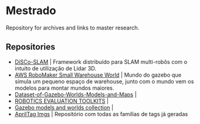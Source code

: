 # Mestrado
Repository for archives and links to master research.

## Repositories
- [DiSCo-SLAM](https://github.com/RobustFieldAutonomyLab/DiSCo-SLAM) | Framework distribuído para SLAM multi-robôs com o intuito de utilização de Lidar 3D.
- [AWS RoboMaker Small Warehouse World](https://github.com/aws-robotics/aws-robomaker-small-warehouse-world) | Mundo do gazebo que simula um pequeno espaço de warehouse, junto com o mundo vem os modelos para montar mundos maiores.
- [Dataset-of-Gazebo-Worlds-Models-and-Maps](https://github.com/mlherd/Dataset-of-Gazebo-Worlds-Models-and-Maps) |  
- [ROBOTICS EVALUATION TOOLKITS](https://github.com/wh200720041/warehouse_simulation_toolkit) | 
- [Gazebo models and worlds collection](https://github.com/chaolmu/gazebo_models_worlds_collection) | 
- [AprilTag Imgs](https://github.com/AprilRobotics/apriltag-imgs) | Repositório com todas as famílias de tags já geradas